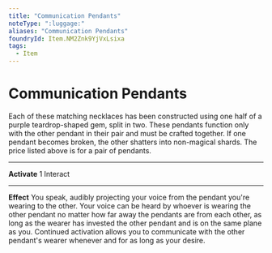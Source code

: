 ```yaml
---
title: "Communication Pendants"
noteType: ":luggage:"
aliases: "Communication Pendants"
foundryId: Item.NM2Znk9YjVxLsixa
tags:
  - Item
---
```


# Communication Pendants

Each of these matching necklaces has been constructed using one half of a purple teardrop-shaped gem, split in two. These pendants function only with the other pendant in their pair and must be crafted together. If one pendant becomes broken, the other shatters into non-magical shards. The price listed above is for a pair of pendants.

* * *

**Activate** 1 Interact

* * *

**Effect** You speak, audibly projecting your voice from the pendant you're wearing to the other. Your voice can be heard by whoever is wearing the other pendant no matter how far away the pendants are from each other, as long as the wearer has invested the other pendant and is on the same plane as you. Continued activation allows you to communicate with the other pendant's wearer whenever and for as long as your desire.

